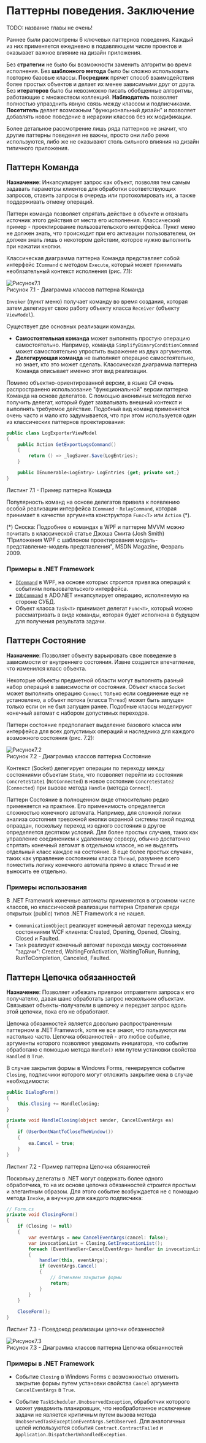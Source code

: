 # Паттерны поведения. Заключение

TODO: название главы не очень!

Раннее были рассмотрены 6 ключевых паттернов поведения. Каждый из них применяется ежедневно в подавляющем числе проектов и оказывает важное влияние на дизайн приложения. 

Без **стратегии** не было бы возможности заменить алгоритм во время исполнения. Без **шаблонного метода** было бы сложно использовать повторно базовые классы. **Посредник** прячет способ взаимодействия более простых объектов и делает их менее зависимыми друг от друга. Без **итераторов** было бы невозможно писать обобщенные алгоритмы, работающие с множеством коллекций. **Наблюдатель** позволяет полностью упразднить явную связь между классом и подписчиками. **Посетитель** делает возможным "функциональный дизайн" и позволяет добавлять новое поведение в иерархии классов без их модификации.

Более детальное рассмотрение лишь ряда паттернов не значит, что другие паттерны поведения не важны, просто они либо реже используются, либо же не оказывают столь сильного влияния на дизайн типичного приложения.

## Паттерн Команда

**Назначение**: Инкапсулирует запрос как объект, позволяя тем самым задавать параметры клиентов для обработки соответствующих запросов, ставить запросы в очередь или протоколировать их, а также поддерживать отмену операций.

Паттерн команда позволяет спрятать действие в объекте и отвязать источник этого действия от места его исполнения. Классический пример - проектирование пользовательского интерфейса. Пункт меню не должен знать, что происходит при его активации пользователем, он должен знать лишь о некотором действии, которое нужно выполнить при нажатии кнопки.

Классическая диаграмма паттерна Команда представляет собой интерфейс `ICommand` с методом `Execute`, который может принимать необязательный контекст исполнения (рис. 7.1):

![Рисунок7.1](https://github.com/SergeyTeplyakov/DesignPatternsBook/raw/master/Part%201%20-%20Behavioral%20Patterns/Images/ch07_Image01.png)    
Рисунок 7.1 - Диаграмма классов паттерна Команда

`Invoker` (пункт меню) получает команду во время создания, которая затем делегирует свою работу объекту класса `Receiver` (объекту `ViewModel`).

Существует две основных реализации команды.

* **Самостоятельная команда** может выполнять простую операцию самостоятельно. Например, команда `SimplifyBinaryConditionCommand` может самостоятельно упростить выражение из двух аргументов.
* **Делегирующая команда** не выполняет операцию самостоятельно, но знает, кто это может сделать. Классическая диаграмма паттерна Команда описывает именно этот вид реализации. 

Помимо объектно-ориентированной версии, в языке C# очень распространено использование "функциональной" версии паттерна Команда на основе делегатов. С помощью анонимных методов легко получить делегат, который будет захватывать внешний контекст и выполнять требуемое действие. Подобный вид команд применяется очень часто и мало кто задумывается, что при этом используется один из классических паттернов проектирования:

```csharp
public class LogExporterViewModel
{
    public Action GetExportLogsCommand()
    {
        return () => _logSaver.Save(LogEntries);
    }

    public IEnumerable<LogEntry> LogEntries {get; private set;}
}
```

Листинг 7.1 - Пример паттерна Команда

Популярность команд на основе делегатов привела к появлению особой реализации интерфейса `ICommand` - `RelayCommand`, которая принимает в качестве аргумента конструктора `Func<T>` или `Action` (*).

(*) Сноска: Подробнее о командах в WPF и паттерне MVVM можно почитать в классической статье Джоша Смита (Josh Smith) "Приложения WPF с шаблоном проектирования модель-представление-модель представления", MSDN Magazine, Февраль 2009.

### Примеры в .NET Framework
* [`ICommand`](http://msdn.microsoft.com/en-us/library/system.windows.input.icommand%28v=vs.110%29.aspx) в WPF, на основе которых строится привязка операций к событиям пользовательского интерфейса.
* [`IDbCommand`](http://msdn.microsoft.com/en-us/library/system.data.idbcommand%28v=vs.110%29.aspx) в ADO.NET инкапсулирует операцию, исполняемую на стороне СУБД.
* Объект класса `Task<T>` принимает делегат `Func<T>`, который можно рассматривать в виде команды, которая будет исполнена в будущем для получения результата задачи.

## Паттерн Состояние
**Назначение**: Позволяет объекту варьировать свое поведение в зависимости от внутреннего состояния. Извне создается впечатление, что изменился класс объекта.

Некоторые объекты предметной области могут выполнять разный набор операций в зависимости от состояния. Объект класса `Socket` может выполнить операцию `Connect` только если соединение еще не установлено, а объект потока (класса `Thread`) может быть запущен только если он не был запущен ранее. Подобные классы моделируют конечный автомат с набором допустимых переходов. 

Паттерн состояние предполагает выделение базового класса или интерфейса для всех допустимых операций и наследника для каждого возможного состояния (рис. 7.2):

![Рисунок7.2](https://github.com/SergeyTeplyakov/DesignPatternsBook/raw/master/Part%201%20-%20Behavioral%20Patterns/Images/ch07_Image02.png)    
Рисунок 7.2 - Диаграмма классов паттерна Состояние

Контекст (Socket) делегирует операции по переходу между состояниями объектам `State`, что позволяет перейти из состояния `ConcreteState1` (`NotConnected`) в новое состояние `ConcreteState2` (`Connected`) при вызове метода `Handle` (метода `Connect`).

Паттерн Состояние в полноценном виде относительно редко применяется на практике. Его применимость определяется сложностью конечного автомата. Например, для сложной логики анализа состояния тревожной кнопки охранной системы такой подход оправдан, поскольку переход из одного состояния в другое определяется десятком условий. Для более простых случаев, таких как управление соединением к удаленному серверу, обычно достаточно спрятать конечный автомат в отдельном классе, но не выделять отдельный класс каждое на состояние. В еще более простых случаях, таких как управление состоянием класса `Thread`, разумнее всего поместить логику конечного автомата прямо в класс `Thread` и не выносить ее отдельно.

### Примеры использования

В .NET Framework конечные автоматы применяются в огромном числе классов, но классической реализации паттерна Стратегия среди открытых (public) типов .NET Framework я не нашел.

* `CommunicationObject` реализует конечный автомат перехода между состояниями WCF клиента: Created, Opening, Opened, Closing, Closed и Faulted.
* `Task` реализует конечный автомат перехода между состояниями "задачи": Created, WaitingForActivation, WaitingToRun, Running, RunToCompletion, Canceled, Faulted.

## Паттерн Цепочка обязанностей
**Назначение**: Позволяет избежать привязки отправителя запроса к его получателю, давая шанс обработать запрос нескольким объектам. Связывает объекты-получатели в цепочку и передает запрос вдоль этой цепочки, пока его не обработают.

Цепочка обязанностей является довольно распространенным паттерном в .NET Framework, хотя не все знают, что пользуются им настолько часто. Цепочка обязанностей - это любое событие, аргументы которого позволяют уведомить инициатора, что событие обработано с помощью метода `Handle()` или путем установки свойства `Handled` в `True`.

В случае закрытия формы в Windows Forms, генерируется событие `Closing`, подписчики которого могут отложить закрытие окна в случае необходимости:

```csharp
public DialogForm()
{
    this.Closing += HandleClosing;
}

private void HandleClosing(object sender, CancelEventArgs ea)
{
    if (UserDontWantToCloseTheWindow())
    {
        ea.Cancel = true;
    }
}
```

Листинг 7.2 - Пример паттерна Цепочка обязанностей

Поскольку делегаты в .NET могут содержать более одного обработчика, то на их основе цепочка обязанностей строится простым и элегантным образом. Для этого событие возбуждается не с помощью метода `Invoke`, а внучную для каждого подписчика:

```csharp
// Form.cs
private void ClosingForm()
{
    if (Closing != null)
    {
        var eventArgs = new CancelEventArgs(cancel: false);
        var invocationList = Closing.GetInvocationList();
        foreach (EventHandler<CancelEventArgs> handler in invocationList)
        {
            handler(this, eventArgs);
            if (eventArgs.Cancel)
            {
                // Отменяем закрытие формы
                return;
            }
        }
    }
    
    CloseForm();
}
```

Листинг 7.3 - Псевдокод реализации цепочки обязанностей

![Рисунок7.3](https://github.com/SergeyTeplyakov/DesignPatternsBook/raw/master/Part%201%20-%20Behavioral%20Patterns/Images/ch07_Image03.png)    
Рисунок 7.3 - Диаграмма классов паттерна Цепочка обязанностей

### Примеры в .NET Framework
* Событие `Closing` в Windows Forms  с возможностью отменить закрытие формы путем установки свойства `Cancel` аргумента `CancelEventArgs` в `True`.

* Событие `TaskScheduler.UnobservedException`, обработчик которого может уведомить планировщик, что необработанное исключение задачи не является критичным путем вызова метода `UnobservedTaskExceptionEventArgs.SetObserved`. Для аналогичных целей используются события `Contract.ContractFailed` и `Application.DispatcherUnhandledException`.

